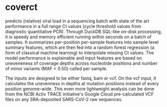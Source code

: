 # coverct
predicts (relative) viral load in a sequencing batch with state of the art performance in a full range Ct values (cycle threshold values from diagnostic quantitative PCR). Through DuckDB SQL-like on-disk processing, it is speedy and memory efficient running within seconds on a batch of samples. It summarizes per-position per-sample features into sample level summary features, which are then fed into a random forest regression (a form of classical machine learning) to interpolate missing Ct values. The model performance is explainable and input features are based on uneveneness of coverage depths across nucleotide positions and number of minor variants (MAF < 0.50) called per sample.

The inputs are designed to be either fastq, bam or vcf. On the vcf input, it calculates the unevenness in depths at mutation positions instead of every position genome-wide. This even more lightweight analysis can be done from the NCBI Activ TRACE initiative's Google Cloud pre-calculated VCF files on any SRA-deposited SARS-CoV-2 raw sequences.
